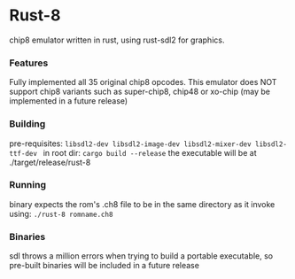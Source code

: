 # Rust-8

chip8 emulator written in rust, using rust-sdl2 for graphics.

### Features

Fully implemented all 35 original chip8 opcodes.
This emulator does NOT support chip8 variants such as super-chip8, chip48 or xo-chip (may be implemented in a future release)

### Building
pre-requisites: ```libsdl2-dev libsdl2-image-dev libsdl2-mixer-dev libsdl2-ttf-dev ```
in root dir: ```cargo build --release```
the executable will be at ./target/release/rust-8

### Running 
binary expects the rom's .ch8 file to be in the same directory as it
invoke using: ```./rust-8 romname.ch8```

### Binaries
sdl throws a million errors when trying to build a portable executable, so pre-built binaries will be included in a future release
